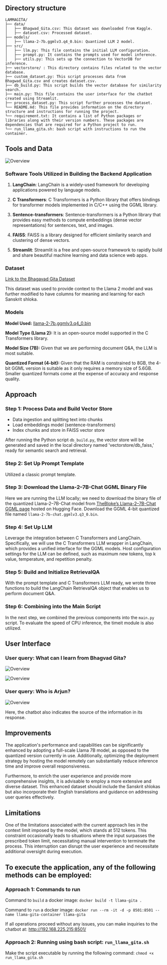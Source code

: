 ## Directory structure

```
LAMMAGITA/
├── data/
│   ├── Bhagwad_Gita.csv: This dataset was downloaded from Kaggle.
│   ├── dataset.csv: Processed dataset.
├── models/
│   ├── llama-2-7b.ggmlv3.q4_0.bin: Quantized LLM 2 model.
├── src/
│   ├── llm.py: This file contains the initial LLM configuration.
│   ├── prompt.py: It contains the prompts used for model inference.
│   ├── utils.py: This sets up the connection to VectorDB for inference.
├── vectorstore/ : This directory contains files related to the vector database.
├── custom_dataset.py: This script processes data from Bhagwad_Gita.csv and creates dataset.csv.
├── db_build.py: This script builds the vector database for similarity search.
├── main.py: This file contains the user interface for the chatbot created using Streamlit.
├── process_dataset.py: This script further processes the dataset.
└── README.md: This file provides information on the directory structure and instructions for running the project.
└── requirement.txt: It contains a list of Python packages or libraries along with their version numbers. These packages are dependencies that are required for a Python project to run.
└── run_llama_gita.sh: bash script with instructions to run the container.
```
## Tools and Data

![Overview](assets/overview.png)

### Software Tools Utilized in Building the Backend Application

1. **LangChain**: LangChain is a widely-used framework for developing applications powered by language models.

2. **C Transformers**: C Transformers is a Python library that offers bindings for transformer models implemented in C/C++ using the GGML library.

3. **Sentence-transformers**: Sentence-transformers is a Python library that provides easy methods to compute embeddings (dense vector representations) for sentences, text, and images.

4. **FAISS**: FAISS is a library designed for efficient similarity search and clustering of dense vectors.

5. **Streamlit**: Streamlit is a free and open-source framework to rapidly build and share beautiful machine learning and data science web apps.

### Dataset

[Link to the Bhagavad Gita Dataset](https://www.kaggle.com/datasets/a2m2a2n2/bhagwad-gita-dataset)

This dataset was used to provide context to the Llama 2 model and was further modified to have columns for meaning and learning for each Sanskrit shloka.

### Models

**Model Used:** [llama-2-7b.ggmlv3.q4_0.bin](https://huggingface.co/TheBloke/Llama-2-7B-GGML)

**Model Type (Llama 2):** It is an open-source model supported in the C Transformers library.

**Model Size (7B):** Given that we are performing document Q&A, the LLM is most suitable.

**Quantized Format (4-bit):** Given that the RAM is constrained to 8GB, the 4-bit GGML version is suitable as it only requires a memory size of 5.6GB. Smaller quantized formats come at the expense of accuracy and response quality.

## Approach

### Step 1: Process Data and Build Vector Store

- Data ingestion and splitting text into chunks
- Load embeddings model (sentence-transformers)
- Index chunks and store in FAISS vector store

After running the Python script `db_build.py`, the vector store will be generated and saved in the local directory named 'vectorstore/db_faiss,' ready for semantic search and retrieval.

### Step 2: Set Up Prompt Template

Utilized a classic prompt template.

### Step 3: Download the Llama-2–7B-Chat GGML Binary File

Here we are running the LLM locally; we need to download the binary file of the quantized Llama-2–7B-Chat model from [TheBloke’s Llama-2–7B-Chat GGML page](https://huggingface.co/TheBloke/Llama-2-7B-GGML) hosted on Hugging Face. Download the GGML 4-bit quantized file named `llama-2-7b-chat.ggmlv3.q3_0.bin`.

### Step 4: Set Up LLM

Leverage the integration between C Transformers and LangChain. Specifically, we will use the C Transformers LLM wrapper in LangChain, which provides a unified interface for the GGML models. Host configuration settings for the LLM can be defined, such as maximum new tokens, top k value, temperature, and repetition penalty.

### Step 5: Build and Initialize RetrievalQA

With the prompt template and C Transformers LLM ready, we wrote three functions to build the LangChain RetrievalQA object that enables us to perform document Q&A.

### Step 6: Combining into the Main Script

In the next step, we combined the previous components into the `main.py` script. To evaluate the speed of CPU inference, the timeit module is also utilized.

## User Interface

### User query: What can I learn from Bhagvad Gita?
![Overview](assets/q1_1.png)

![Overview](assets/q1_2.png)

### User query: Who is Arjun?
![Overview](assets/q2.png)

Here, the chatbot also indicates the source of the information in its response.
 
## Improvements
The application's performance and capabilities can be significantly enhanced by adopting a full-scale Llama 7B model, as opposed to the quantized version currently in use. Additionally, optimizing the deployment strategy by hosting the model remotely can substantially reduce inference time and improve overall responsiveness.

Furthermore, to enrich the user experience and provide more comprehensive insights, it is advisable to employ a more extensive and diverse dataset. This enhanced dataset should include the Sanskrit shlokas but also incorporate their English translations and guidance on addressing user queries effectively. 

## Limitations
One of the limitations associated with the current approach lies in the context limit imposed by the model, which stands at 512 tokens. This constraint occasionally leads to situations where the input surpasses the prescribed token limit, necessitating manual intervention to terminate the process. This interruption can disrupt the user experience and necessitate additional oversight during execution.

## To execute the application, any of the following methods can be employed:

### Approach 1: Commands to run
Command to `build` a docker image: `docker build -t llama-gita .`

Command to `run` a docker image: `docker run --rm -it -d -p 8501:8501 --name llama-gita-container llama-gita`

If all operations proceed without any issues, you can make inquiries to the chatbot at: http://192.168.225.215:8501/

### Approach 2: Running using bash script: `run_llama_gita.sh`

Make the script executable by running the following command: `chmod +x run_llama_gita.sh`
